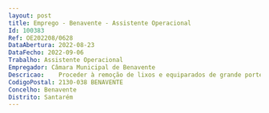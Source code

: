 ```yaml
--- 
layout: post
title: Emprego - Benavente - Assistente Operacional
Id: 100383
Ref: OE202208/0628
DataAbertura: 2022-08-23
DataFecho: 2022-09-06
Trabalho: Assistente Operacional
Empregador: Câmara Municipal de Benavente
Descricao:    Proceder à remoção de lixos e equiparados de grande porte, abandonados na via pública   Proceder à recolha de resíduos sólidos urbanos   Proceder à remoção de lixos e equiparados, varredura e limpeza de ruas, remoção de lixeiras   Realizar pequenas intervenções de conservação nos arruamentos e via pública, com recurso a aplicação de touvenant ou de alcatrão frio   Realizar diversos trabalhos auxiliares quando solicitados superiormente. 
CodigoPostal: 2130-038 BENAVENTE
Concelho: Benavente
Distrito: Santarém
--- 
```


